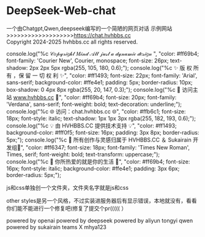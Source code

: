 # DeepSeek-Web-chat
一个由Chatgpt,Qwen,deepseek编写的一个简陋的网页对话
 示例网站>>>>>>>>>>>>>>>>>>>https://chat.hvhbbs.cc           
Copyright 2024-2025 hvhbbs.cc all rights reserved.



console.log("%c 𝒞𝑜𝓅𝓎𝓇𝒾𝑔𝒽𝓉 𝑀𝒾𝓃𝒹 𝒜𝓁𝓁 𝒿𝓊𝓈𝓉 𝒶 𝒹𝓎𝓃𝒶𝓂𝒾𝒸 𝒹𝑒𝓈𝒾𝑔𝓃 ", "color: #ff69b4; font-family: 'Courier New', Courier, monospace; font-size: 26px; text-shadow: 2px 2px 5px rgba(255, 105, 180, 0.6);");
console.log("%c ✨ 版 权 所 有 ，保 留 一 切 权 利 ✨", "color: #ff1493; font-size: 22px; font-family: 'Arial', sans-serif; background-color: #ffe4e1; padding: 5px; border-radius: 10px; box-shadow: 0 4px 8px rgba(255, 20, 147, 0.3);");
console.log("%c 🚀 访问主站 www.hvhbbs.cc 🚀", "color: #ff69b4; font-size: 20px; font-family: 'Verdana', sans-serif; font-weight: bold; text-decoration: underline;");
console.log("%c 🌐 访问：chat.hvhbbs.cc 🌐", "color: #ffb6c1; font-size: 18px; font-style: italic; text-shadow: 1px 1px 3px rgba(255, 182, 193, 0.6);");
console.log("%c 💡 由 HVHBBS.CC 提供技术支持 💡", "color: #ff1493; background-color: #fff0f5; font-size: 16px; padding: 3px 8px; border-radius: 5px;");
console.log("%c 🌟 所有创作与灵感归属于 HVHBBS.CC ＆ Sukairain 开发组🌟", "color: #ff6347; font-size: 18px; font-family: 'Times New Roman', Times, serif; font-weight: bold; text-transform: uppercase;");
console.log("%c 💬 你所热爱的就是你的生活 💬", "color: #ff69b4; font-size: 16px; font-style: italic; background-color: #ffe4e1; padding: 3px 6px; border-radius: 5px;");









js和css单独创一个文件夹，文件夹名字就是js和css

other styles是另一个风格，不过实装进服务器后有显示错误，本地就没有，看看你们能不能进行一个修复吧(修复了提交个pr((((( ）


powered by openai
powered by deepseek
powered by aliyun tongyi qwen
powered by sukairain teams X mhya123
